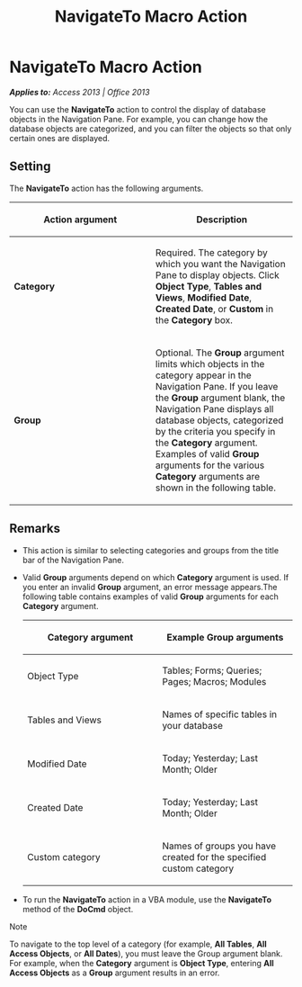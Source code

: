 ﻿---
title: NavigateTo Macro Action
TOCTitle: NavigateTo Macro Action
ms:assetid: 6594d614-3ea6-7851-b70e-1661d24f8ba0
ms:mtpsurl: https://msdn.microsoft.com/en-us/library/Ff195165(v=office.15)
ms:contentKeyID: 48545324
ms.date: 09/18/2015
mtps_version: v=office.15
f1_keywords:
- vbaac10.chm119055
f1_categories:
- Office.Version=v15
---

# NavigateTo Macro Action


_**Applies to:** Access 2013 | Office 2013_

You can use the **NavigateTo** action to control the display of database objects in the Navigation Pane. For example, you can change how the database objects are categorized, and you can filter the objects so that only certain ones are displayed.

## Setting

The **NavigateTo** action has the following arguments.

<table>
<colgroup>
<col style="width: 50%" />
<col style="width: 50%" />
</colgroup>
<thead>
<tr class="header">
<th><p>Action argument</p></th>
<th><p>Description</p></th>
</tr>
</thead>
<tbody>
<tr class="odd">
<td><p><strong>Category</strong></p></td>
<td><p>Required. The category by which you want the Navigation Pane to display objects. Click <strong>Object Type</strong>, <strong>Tables and Views</strong>, <strong>Modified Date</strong>, <strong>Created Date</strong>, or <strong>Custom</strong> in the <strong>Category</strong> box.</p></td>
</tr>
<tr class="even">
<td><p><strong>Group</strong></p></td>
<td><p>Optional. The <strong>Group</strong> argument limits which objects in the category appear in the Navigation Pane. If you leave the <strong>Group</strong> argument blank, the Navigation Pane displays all database objects, categorized by the criteria you specify in the <strong>Category</strong> argument. Examples of valid <strong>Group</strong> arguments for the various <strong>Category</strong> arguments are shown in the following table.</p></td>
</tr>
</tbody>
</table>


## Remarks

  - This action is similar to selecting categories and groups from the title bar of the Navigation Pane.

  - Valid **Group** arguments depend on which **Category** argument is used. If you enter an invalid **Group** argument, an error message appears.The following table contains examples of valid **Group** arguments for each **Category** argument.
    
    <table>
    <colgroup>
    <col style="width: 50%" />
    <col style="width: 50%" />
    </colgroup>
    <thead>
    <tr class="header">
    <th><p>Category argument</p></th>
    <th><p>Example Group arguments</p></th>
    </tr>
    </thead>
    <tbody>
    <tr class="odd">
    <td><p>Object Type</p></td>
    <td><p>Tables; Forms; Queries; Pages; Macros; Modules</p></td>
    </tr>
    <tr class="even">
    <td><p>Tables and Views</p></td>
    <td><p>Names of specific tables in your database</p></td>
    </tr>
    <tr class="odd">
    <td><p>Modified Date</p></td>
    <td><p>Today; Yesterday; Last Month; Older</p></td>
    </tr>
    <tr class="even">
    <td><p>Created Date</p></td>
    <td><p>Today; Yesterday; Last Month; Older</p></td>
    </tr>
    <tr class="odd">
    <td><p>Custom category</p></td>
    <td><p>Names of groups you have created for the specified custom category</p></td>
    </tr>
    </tbody>
    </table>


  - To run the **NavigateTo** action in a VBA module, use the **NavigateTo** method of the **DoCmd** object.


> [!NOTE]
> <P>To navigate to the top level of a category (for example, <STRONG>All Tables</STRONG>, <STRONG>All Access Objects</STRONG>, or <STRONG>All Dates</STRONG>), you must leave the Group argument blank. For example, when the <STRONG>Category</STRONG> argument is <STRONG>Object Type</STRONG>, entering <STRONG>All Access Objects</STRONG> as a <STRONG>Group</STRONG> argument results in an error.</P>


